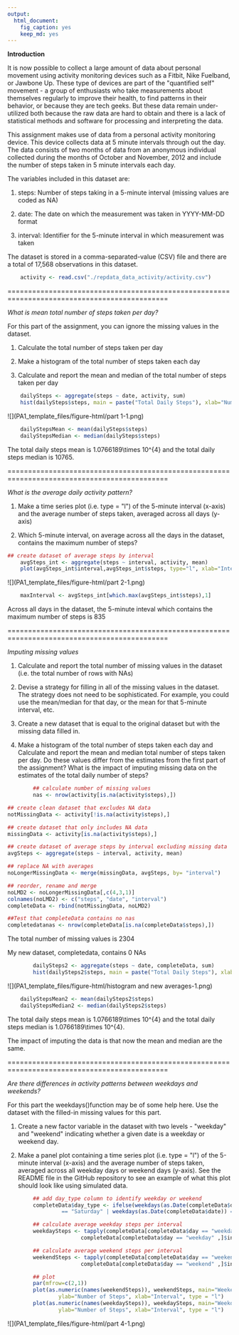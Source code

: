 ```yaml
---
output: 
  html_document: 
    fig_caption: yes
    keep_md: yes
---
```



**Introduction**

It is now possible to collect a large amount of data about personal movement using activity monitoring devices such as a Fitbit, Nike Fuelband, or Jawbone Up. These type of devices are part of the "quantified self" movement - a group of enthusiasts who take measurements about themselves regularly to improve their health, to find patterns in their behavior, or because they are tech geeks. But these data remain under-utilized both because the raw data are hard to obtain and there is a lack of statistical methods and software for processing and interpreting the data.

This assignment makes use of data from a personal activity monitoring device. This device collects data at 5 minute intervals through out the day. The data consists of two months of data from an anonymous individual collected during the months of October and November, 2012 and include the number of steps taken in 5 minute intervals each day.

The variables included in this dataset are:

  1. steps: Number of steps taking in a 5-minute interval (missing values are coded as NA)

  2. date: The date on which the measurement was taken in YYYY-MM-DD format 

  3. interval: Identifier for the 5-minute interval in which measurement was taken
  
The dataset is stored in a comma-separated-value (CSV) file and there are a total of 17,568 observations in this dataset.




```r
    activity <- read.csv("./repdata_data_activity/activity.csv")
```


=============================================================================================

*What is mean total number of steps taken per day?*


For this part of the assignment, you can ignore the missing values in the dataset.

  1. Calculate the total number of steps taken per day

  2. Make a histogram of the total number of steps taken each day

  3. Calculate and report the mean and median of the total number of steps taken per day


```r
    dailySteps <- aggregate(steps ~ date, activity, sum)
    hist(dailySteps$steps, main = paste("Total Daily Steps"), xlab="Number of Steps")
```

![](PA1_template_files/figure-html/part 1-1.png)<!-- -->

```r
    dailyStepsMean <- mean(dailySteps$steps)
    dailyStepsMedian <- median(dailySteps$steps)
```
The total daily steps mean is 1.0766189\times 10^{4} and the total daily steps median is 10765.

=============================================================================================

*What is the average daily activity pattern?*


  1. Make a time series plot (i.e. type = "l") of the 5-minute interval (x-axis) and the average number of steps taken,   averaged across all days (y-axis)

  2. Which 5-minute interval, on average across all the days in the dataset, contains the maximum number of steps?
  

```r
## create dataset of average steps by interval
    avgSteps_int <- aggregate(steps ~ interval, activity, mean)
    plot(avgSteps_int$interval,avgSteps_int$steps, type="l", xlab="Interval", ylab="Number of Steps", main="Average Daily Number of Steps by Interval")
```

![](PA1_template_files/figure-html/part 2-1.png)<!-- -->

```r
    maxInterval <- avgSteps_int[which.max(avgSteps_int$steps),1]
```
  
Across all days in the dataset, the 5-minute inteval which contains the maximum number of steps is 835
  
=============================================================================================

*Imputing missing values*


1. Calculate and report the total number of missing values in the dataset (i.e. the total number of rows with NAs)

2. Devise a strategy for filling in all of the missing values in the dataset. The strategy does not need to be sophisticated. For example, you could use the mean/median for that day, or the mean for that 5-minute interval, etc.

3. Create a new dataset that is equal to the original dataset but with the missing data filled in.

4. Make a histogram of the total number of steps taken each day and Calculate and report the mean and median total number of steps taken per day. Do these values differ from the estimates from the first part of the assignment? What is the impact of imputing missing data on the estimates of the total daily number of steps?


```r
        ## calculate number of missing values
        nas <- nrow(activity[is.na(activity$steps),])

## create clean dataset that excludes NA data
notMissingData <- activity[!is.na(activity$steps),]

## create dataset that only includes NA data
missingData <- activity[is.na(activity$steps),]

## create dataset of average steps by interval excluding missing data
avgSteps <- aggregate(steps ~ interval, activity, mean)  

## replace NA with averages
noLongerMissingData <- merge(missingData, avgSteps, by= "interval")

## reorder, rename and merge
noLMD2 <- noLongerMissingData[,c(4,3,1)]
colnames(noLMD2) <- c("steps", "date", "interval")
completeData <- rbind(notMissingData, noLMD2)

##Test that completeData contains no nas
completedatanas <- nrow(completeData[is.na(completeData$steps),])
```
The total number of missing values is 2304

My new dataset, completedata,  contains 0  NAs


```r
        dailySteps2 <- aggregate(steps ~ date, completeData, sum)
        hist(dailySteps2$steps, main = paste("Total Daily Steps"), xlab="Number of Steps")
```

![](PA1_template_files/figure-html/histogram and new averages-1.png)<!-- -->

```r
    dailyStepsMean2 <- mean(dailySteps2$steps)
    dailyStepsMedian2 <- median(dailySteps2$steps)
```

The total daily steps mean is 1.0766189\times 10^{4} and the total daily steps median is 1.0766189\times 10^{4}.

The impact of imputing the data is that now the mean and median are the same.

=============================================================================================

*Are there differences in activity patterns between weekdays and weekends?*

For this part the weekdays()function may be of some help here. Use the dataset with the filled-in missing values for this part.

1. Create a new factor variable in the dataset with two levels - "weekday" and "weekend" indicating whether a given date is a weekday or weekend day.

2. Make a panel plot containing a time series plot (i.e. type = "l") of the 5-minute interval (x-axis) and the average number of steps taken, averaged across all weekday days or weekend days (y-axis). See the README file in the GitHub repository to see an example of what this plot should look like using simulated data.


```r
        ## add day_type column to identify weekday or weekend
        completeData$day_type <- ifelse(weekdays(as.Date(completeData$date)) 
                 == "Saturday" | weekdays(as.Date(completeData$date)) == "Sunday", "weekend", "weekday")

        ## calculate average weekday steps per interval 
        weekdaySteps <- tapply(completeData[completeData$day == "weekday" ,]$steps, 
                       completeData[completeData$day == "weekday" ,]$interval, mean, na.rm = TRUE)

        ## calculate average weekend steps per interval 
        weekendSteps <- tapply(completeData[completeData$day == "weekend" ,]$steps,
                       completeData[completeData$day == "weekend" ,]$interval, mean, na.rm = TRUE)

        ## plot
        par(mfrow=c(2,1))
        plot(as.numeric(names(weekendSteps)), weekendSteps, main="Weekend", 
                ylab="Number of Steps", xlab="Interval", type = "l") 
        plot(as.numeric(names(weekdaySteps)), weekdaySteps, main="Weekday",
                ylab="Number of Steps", xlab="Interval", type = "l")
```

![](PA1_template_files/figure-html/part 4-1.png)<!-- -->
 
                
